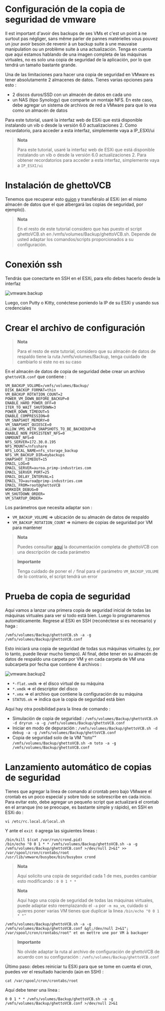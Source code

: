 # Configuración de la copia de seguridad de vmware

Il est important d'avoir des backups de ses VMs et c'est un point à ne surtout pas négliger, sans même parler de pannes matérielles vous pouvez un jour avoir besoin de revenir à un backup suite à une mauvaise manipulation ou un problème suite à una actualización. Tenga en cuenta que aquí estamos hablando de una imagen completa de las máquinas virtuales, no es solo una copia de seguridad de la aplicación, por lo que tendrá un tamaño bastante grande.

Una de las limitaciones para hacer una copia de seguridad en VMware es tener absolutamente 2 almacenes de datos. Tienes varias opciones para esto :

-   2 discos duros/SSD con un almacén de datos en cada uno
-   un NAS (tipo Synology) que comparte un montaje NFS. En este caso, debe agregar un sistema de archivos de red a VMware para que lo vea como un almacén de datos

Para este tutorial, usaré la interfaz web de ESXi que está disponible instalando un vib o desde la versión 6.0 actualizaciones 2. Como recordatorio, para acceder a esta interfaz, simplemente vaya a IP\_ESXI/ui

> **Nota**
>
> Para este tutorial, usaré la interfaz web de ESXi que está disponible instalando un vib o desde la versión 6.0 actualizaciones 2. Para obtener recordatorios para acceder a esta interfaz, simplemente vaya a ``IP_ESXI/ui``

# Instalación de ghettoVCB

Tenemos que recuperar esto [guion](https://raw.githubusercontent.com/lamw/ghettoVCB/master/ghettoVCB.sh) y transfiéralo al ESXi (en el mismo almacén de datos que el que albergará las copias de seguridad, por ejemplo)).

> **Nota**
>
> En el resto de este tutorial considero que has puesto el script ghettoVCB.sh en /vmfs/volumes/Backup/ghettoVCB.sh. Depende de usted adaptar los comandos/scripts proporcionados a su configuración.

# Conexión ssh

Tendrás que conectarte en SSH en el ESXi, para ello debes hacerlo desde la interfaz

![vmware.backup](images/vmware.backup.PNG)

Luego, con Putty o Kitty, conéctese poniendo la IP de su ESXi y usando sus credenciales

# Crear el archivo de configuración

> **Nota**
>
> Para el resto de este tutorial, considero que su almacén de datos de respaldo tiene la ruta /vmfs/volumes/Backup, tenga cuidado de cambiarlo si este no es su caso

En el almacén de datos de copia de seguridad debe crear un archivo ``ghettoVCB.conf`` que contiene :

````
VM_BACKUP_VOLUME=/vmfs/volumes/Backup/
DISK_BACKUP_FORMAT=thin
VM_BACKUP_ROTATION_COUNT=2
POWER_VM_DOWN_BEFORE_BACKUP=0
ENABLE_HARD_POWER_OFF=0
ITER_TO_WAIT_SHUTDOWN=3
POWER_DOWN_TIMEOUT=5
ENABLE_COMPRESSION=0
VM_SNAPSHOT_MEMORY=0
VM_SNAPSHOT_QUIESCE=0
ALLOW_VMS_WITH_SNAPSHOTS_TO_BE_BACKEDUP=0
ENABLE_NON_PERSISTENT_NFS=0
UNMOUNT_NFS=0
NFS_SERVER=172.30.0.195
NFS_MOUNT=/nfsshare
NFS_LOCAL_NAME=nfs_storage_backup
NFS_VM_BACKUP_DIR=mybackups
SNAPSHOT_TIMEOUT=15
EMAIL_LOG=0
EMAIL_SERVER=auroa.primp-industries.com
EMAIL_SERVER_PORT=25
EMAIL_DELAY_INTERVAL=1
EMAIL_TO=auroa@primp-industries.com
EMAIL_FROM=root@ghettoVCB
WORKDIR_DEBUG=0
VM_SHUTDOWN_ORDER=
VM_STARTUP_ORDER=
````

Los parámetros que necesita adaptar son :

-   ``VM_BACKUP_VOLUME`` ⇒ ubicación de su almacén de datos de respaldo
-   ``VM_BACKUP_ROTATION_COUNT`` ⇒ número de copias de seguridad por VM para mantener

> **Nota**
>
> Puedes consultar [aquí](https://communities.vmware.com/docs/DOC-8760) la documentación completa de ghettoVCB con una descripción de cada parámetro

> **Importante**
>
> Tenga cuidado de poner el ``/`` final para el parámetro ``VM_BACKUP_VOLUME`` de lo contrario, el script tendrá un error

# Prueba de copia de seguridad

Aquí vamos a lanzar una primera copia de seguridad inicial de todas las máquinas virtuales para ver si todo está bien. Luego lo programaremos automáticamente. Regrese al ESXi en SSH (reconéctese si es necesario) y haga :

``/vmfs/volumes/Backup/ghettoVCB.sh -a -g /vmfs/volumes/Backup/ghettoVCB.conf``

Esto iniciará una copia de seguridad de todas sus máquinas virtuales (y, por lo tanto, puede llevar mucho tiempo). Al final, debe tener en su almacén de datos de respaldo una carpeta por VM y en cada carpeta de VM una subcarpeta por fecha que contiene 4 archivos :

![vmware.backup2](images/vmware.backup2.PNG)

-   ``*-flat.vmdk`` ⇒ el disco virtual de su máquina
-   ``*.vmdk`` ⇒ el descriptor del disco
-   ``*.vmx`` ⇒ el archivo que contiene la configuración de su máquina
-   ``STATUS.ok`` ⇒ indica que la copia de seguridad está bien

Aquí hay otra posibilidad para la línea de comando :

-   Simulación de copia de seguridad : ``/vmfs/volumes/Backup/ghettoVCB.sh -d dryrun -a -g /vmfs/volumes/Backup/ghettoVCB.conf``
-   Iniciar en modo de depuración : ``/vmfs/volumes/Backup/ghettoVCB.sh -d debug -a -g /vmfs/volumes/Backup/ghettoVCB.conf``
-   Copia de seguridad solo de la VM "toto"" ``/vmfs/volumes/Backup/ghettoVCB.sh -m toto -a -g /vmfs/volumes/Backup/ghettoVCB.conf``

# Lanzamiento automático de copias de seguridad

Tienes que agregar la línea de comando al crontab pero bajo VMware el crontab es un poco especial y sobre todo se sobrescribe en cada inicio. Para evitar esto, debe agregar un pequeño script que actualizará el crontab en el arranque (no se preocupe, es bastante simple y rápido), en SSH en ESXi do :

``vi /etc/rc.local.d/local.sh``

Y ante el ``exit 0`` agrega las siguientes lineas :

````
/bin/kill $(cat /var/run/crond.pid)
/bin/echo "0 0 1 * * /vmfs/volumes/Backup/ghettoVCB.sh -a -g /vmfs/volumes/Backup/ghettoVCB.conf >/dev/null 2>&1" >> /var/spool/cron/crontabs/root
/usr/lib/vmware/busybox/bin/busybox crond
````

> **Nota**
>
> Aquí solicito una copia de seguridad cada 1 de mes, puedes cambiar esto modificando : ``0 0 1 * *``

> **Nota**
>
> Aquí hago una copia de seguridad de todas las máquinas virtuales, puede adaptar esto reemplazando el ``-a`` por ``-m ma_vm``, cuidado si quieres poner varias VM tienes que duplicar la linea ``/bin/echo "0 0 1 * *"``
````
/vmfs/volumes/Backup/ghettoVCB.sh -a -g
/vmfs/volumes/Backup/ghettoVCB.conf &gt;/dev/null 2>&1";
/var/spool/cron/crontabs/root" et en mettre une por VM à backuper
````

> **Importante**
>
> No olvide adaptar la ruta al archivo de configuración de ghettoVCB de acuerdo con su configuración : ``/vmfs/volumes/Backup/ghettoVCB.conf``

Último paso: debes reiniciar tu ESXi para que se tome en cuenta el cron, puedes ver el resultado haciendo (aún en SSH) :

``cat /var/spool/cron/crontabs/root``

Aquí debe tener una línea :

``0 0 1 * * /vmfs/volumes/Backup/ghettoVCB.sh -a -g /vmfs/volumes/Backup/ghettoVCB.conf >/dev/null 2>&1``

